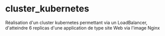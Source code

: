 # cluster_kubernetes
Réalisation d'un cluster kubernetes permettant via un LoadBalancer, d'atteindre 6 replicas d'une application de type site Web via l'image Nginx
